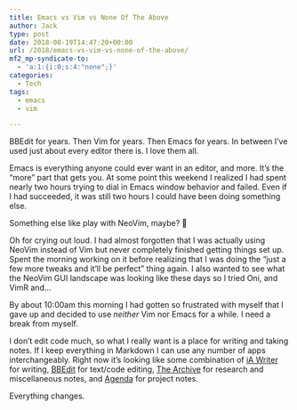 ```yaml
---
title: Emacs vs Vim vs None Of The Above
author: Jack
type: post
date: 2018-08-19T14:47:20+00:00
url: /2018/emacs-vs-vim-vs-none-of-the-above/
mf2_mp-syndicate-to:
  - 'a:1:{i:0;s:4:"none";}'
categories:
  - Tech
tags:
  - emacs
  - vim

---
```

BBEdit for years. Then Vim for years. Then Emacs for years. In between I&#8217;ve used just about every editor there is. I love them all.

Emacs is everything anyone could ever want in an editor, and more. It&#8217;s the &#8220;more&#8221; part that gets you. At some point this weekend I realized I had spent nearly two hours trying to dial in Emacs window behavior and failed. Even if I had succeeded, it was still two hours I could have been doing something else.

Something else like play with NeoVim, maybe? 🙂

Oh for crying out loud. I had almost forgotten that I was actually using NeoVim instead of Vim but never completely finished getting things set up. Spent the morning working on it before realizing that I was doing the &#8220;just a few more tweaks and it&#8217;ll be perfect&#8221; thing again. I also wanted to see what the NeoVim GUI landscape was looking like these days so I tried Oni, and VimR and&#8230;

By about 10:00am this morning I had gotten so frustrated with myself that I gave up and decided to use _neither_ Vim nor Emacs for a while. I need a break from myself.

I don&#8217;t edit code much, so what I really want is a place for writing and taking notes. If I keep everything in Markdown I can use any number of apps interchangeably. Right now it&#8217;s looking like some combination of [iA Writer][1] for writing, [BBEdit][2] for text/code editing, [The Archive][3] for research and miscellaneous notes, and [Agenda][4] for project notes.

Everything changes.

 [1]: https://ia.net/writer
 [2]: http://www.barebones.com/products/bbedit/index.html
 [3]: https://zettelkasten.de/the-archive/
 [4]: https://agenda.com